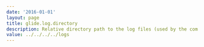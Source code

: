 ```yaml
---
date: '2016-01-01'
layout: page
title: glide.log.directory
description: Relative directory path to the log files (used by the com.glide.log_file plugin).
value: ../../../../logs
---
```

